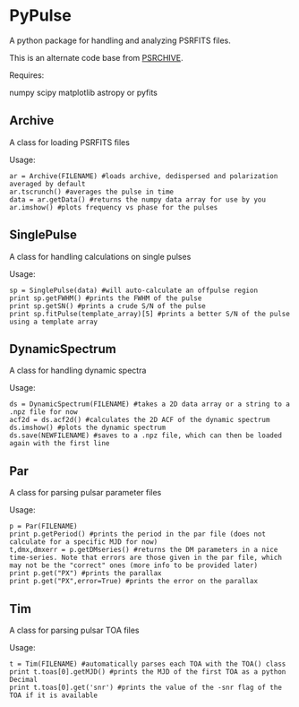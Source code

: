 PyPulse
=======

A python package for handling and analyzing PSRFITS files.

This is an alternate code base from [PSRCHIVE](http://psrchive.sourceforge.net/).

Requires:

numpy
scipy
matplotlib
astropy or pyfits


Archive
-------

A class for loading PSRFITS files

Usage: 

    ar = Archive(FILENAME) #loads archive, dedispersed and polarization averaged by default
    ar.tscrunch() #averages the pulse in time
    data = ar.getData() #returns the numpy data array for use by you
    ar.imshow() #plots frequency vs phase for the pulses


SinglePulse
-----------

A class for handling calculations on single pulses

Usage:

    sp = SinglePulse(data) #will auto-calculate an offpulse region
    print sp.getFWHM() #prints the FWHM of the pulse
    print sp.getSN() #prints a crude S/N of the pulse
    print sp.fitPulse(template_array)[5] #prints a better S/N of the pulse using a template array

DynamicSpectrum
---------------

A class for handling dynamic spectra


Usage:

    ds = DynamicSpectrum(FILENAME) #takes a 2D data array or a string to a .npz file for now
    acf2d = ds.acf2d() #calculates the 2D ACF of the dynamic spectrum
    ds.imshow() #plots the dynamic spectrum
    ds.save(NEWFILENAME) #saves to a .npz file, which can then be loaded again with the first line

Par
---

A class for parsing pulsar parameter files

Usage:

    p = Par(FILENAME)
    print p.getPeriod() #prints the period in the par file (does not calculate for a specific MJD for now)
    t,dmx,dmxerr = p.getDMseries() #returns the DM parameters in a nice time-series. Note that errors are those given in the par file, which may not be the "correct" ones (more info to be provided later)
    print p.get("PX") #prints the parallax
    print p.get("PX",error=True) #prints the error on the parallax


Tim
---

A class for parsing pulsar TOA files

Usage:

    t = Tim(FILENAME) #automatically parses each TOA with the TOA() class
    print t.toas[0].getMJD() #prints the MJD of the first TOA as a python Decimal
    print t.toas[0].get('snr') #prints the value of the -snr flag of the TOA if it is available